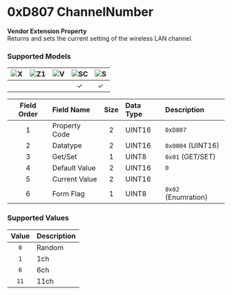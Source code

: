# 0xD807 ChannelNumber

**Vendor Extension Property**  
Returns and sets the current setting of the wireless LAN channel.  

### Supported Models
| ![X](https://img.shields.io/badge/X-purple) | ![Z1](https://img.shields.io/badge/Z1-blue) | ![V](https://img.shields.io/badge/V-green) | ![SC](https://img.shields.io/badge/SC-orange) | ![S](https://img.shields.io/badge/S-red) |
|:-:|:-:|:-:|:-:|:-:|
|   |   |   | ✓ | ✓ |

| Field Order | Field Name | Size | Data Type | Description |
|:-:|:--|:-:|:--|:--|
| 1 | Property Code | 2 | UINT16 | `0xD807` |
| 2 | Datatype | 2 | UINT16 | `0x0004` (UINT16) |
| 3 | Get/Set | 1 | UINT8 | `0x01` (GET/SET) |
| 4 | Default Value | 2 | UINT16 | `0` |
| 5 | Current Value | 2 | UINT16 ||
| 6 | Form Flag | 1 | UINT8 | `0x02` (Enumration) |

### Supported Values

| Value | Description |
|:-:|:--|
| `0` | Random |
| `1` | 1ch |
| `6` | 6ch |
| `11` | 11ch |
